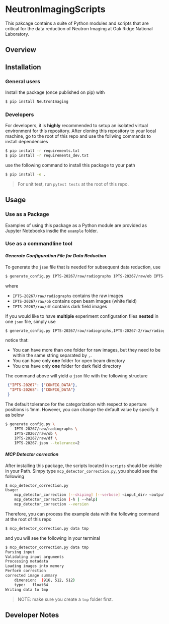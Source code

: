 # NeutronImagingScripts

This pakcage contains a suite of Python modules and scripts that are critical for the data reduction of Neutron Imaging 
at Oak Ridge National Laboratory.


## Overview

## Installation

### General users

Install the package (once published on pip) with

```bash
$ pip install NeutronImaging
```

### Developers
For developers, it is __highly__ recommended to setup an isolated virtual environment for this repository.
After cloning this repository to your local machine, go to the root of this repo and use the follwing commands to 
install dependencies

```bash
$ pip install -r requirements.txt
$ pip install -r requirements_dev.txt
```
use the following command to install this package to your path
```bash
$ pip install -e .
```
> For unit test, run `pytest tests` at the root of this repo.

## Usage

### Use as a Package
Examples of using this package as a Python module are provided as Jupyter Notebooks insdie the `example` folder.

### Use as a commandline tool

#### _Generate Configuration File for Data Reduction_
To generate the `json` file that is needed for subsequent data reduction, use

```bash
$ generate_config.py IPTS-20267/raw/radiographs IPTS-20267/raw/ob IPTS-20267/raw/df IPTS-20267.json
```

where 

 - `IPTS-20267/raw/radiographs` contains the raw images
 - `IPTS-20267/raw/ob` contains open beam images (white field)
 - `IPTS-20267/raw/df` contains dark field images 

If you would like to have __multiple__ experiment configuration files __nested__ in one `json` file, simply use

```bash
$ generate_config.py IPTS-20267/raw/radiographs,IPTS-20267-2/raw/radiographs IPTS-20267/raw/ob IPTS-20267/raw/df IPTS-20267.json
```

notice that:
- You can have more than one folder for raw images, but they need to be within the same string separated by `,`.
- You can have only __one__ folder for open beam directory
- You cna have only __one__ folder for dark field directory

The command above will yield a `json` file with the following structure

```json
 {"IPTS-20267": {"CONFIG_DATA"},
  "IPTS-20268": {"CONFIG_DATA"}
 }
```

The default tolerance for the categorization with respect to aperture positions is 1mm.
However, you can change the default value by specify it as below

```bash
$ generate_config.py \
    IPTS-20267/raw/radiographs \
    IPTS-20267/raw/ob \
    IPTS-20267/raw/df \
    IPTS-20267.json --tolerance=2
```

#### _MCP Detector correction_
After installing this package, the scripts located in `scripts` should be visible in your Path.
Simpy type `mcp_detector_correction.py`, you should see the following

```bash
$ mcp_detector_correction.py
Usage:
    mcp_detector_correction [--skipimg] [--verbose] <input_dir> <output_dir>
    mcp_detector_correction (-h | --help)
    mcp_detector_correction --version
```

Therefore, you can process the example data with the following command at the root of this repo

```bash
$ mcp_detector_correction.py data tmp
```

and you will see the following in your terminal

```bash
$ mcp_detector_correction.py data tmp
Parsing input
Validating input arguments
Processing metadata
Loading images into memory
Perform correction
corrected image summary
	dimension:	(916, 512, 512)
	type:	float64
Writing data to tmp
```

> NOTE: make sure you create a `tmp` folder first.

## Developer Notes
